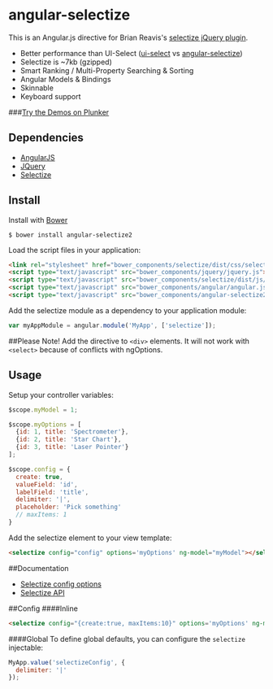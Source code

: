 angular-selectize
==================
This is an Angular.js directive for Brian Reavis's [selectize jQuery plugin](http://brianreavis.github.io/selectize.js/).

* Better performance than UI-Select ([ui-select](http://plnkr.co/edit/pSJNHS?p=preview) vs [angular-selectize](http://plnkr.co/edit/xdyzf9?p=preview))
* Selectize is ~7kb (gzipped)
* Smart Ranking / Multi-Property Searching & Sorting
* Angular Models & Bindings
* Skinnable
* Keyboard support

###[Try the Demos on Plunker](http://plnkr.co/edit/X2YYPX?p=preview)



## Dependencies

- [AngularJS](http://angularjs.org/)
- [JQuery](http://jquery.com/)
- [Selectize](http://brianreavis.github.io/selectize.js/)

## Install
Install with [Bower](http://bower.io)

`$ bower install angular-selectize2`

Load the script files in your application:
```html
<link rel="stylesheet" href="bower_components/selectize/dist/css/selectize.default.css ">
<script type="text/javascript" src="bower_components/jquery/jquery.js"></script>
<script type="text/javascript" src="bower_components/selectize/dist/js/standalone/selectize.min.js"></script>
<script type="text/javascript" src="bower_components/angular/angular.js"></script>
<script type="text/javascript" src="bower_components/angular-selectize2/dist/selectize.js"></script>
```


Add the selectize module as a dependency to your application module:

```javascript
var myAppModule = angular.module('MyApp', ['selectize']);
```

##Please Note!
Add the directive to `<div>` elements. It will not work with `<select>` because of conflicts with ngOptions.

## Usage
Setup your controller variables:

```javascript
$scope.myModel = 1;

$scope.myOptions = [
  {id: 1, title: 'Spectrometer'},
  {id: 2, title: 'Star Chart'},
  {id: 3, title: 'Laser Pointer'}
];

$scope.config = {
  create: true,
  valueField: 'id',
  labelField: 'title',
  delimiter: '|',
  placeholder: 'Pick something'
  // maxItems: 1
}
```

Add the selectize element to your view template:

```html
<selectize config="config" options='myOptions' ng-model="myModel"></selectize>
```


##Documentation
- [Selectize config options](https://github.com/brianreavis/selectize.js/blob/master/docs/usage.md)
- [Selectize API](https://github.com/brianreavis/selectize.js/blob/master/docs/api.md)

##Config
####Inline

```html
<selectize config="{create:true, maxItems:10}" options='myOptions' ng-model="myModel"></selectize>
```


####Global
To define global defaults, you can configure the `selectize` injectable:

```javascript
MyApp.value('selectizeConfig', {
  delimiter: '|'
});
```
